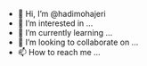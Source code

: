 - 👋 Hi, I’m @hadimohajeri
- 👀 I’m interested in ...
- 🌱 I’m currently learning ...
- 💞️ I’m looking to collaborate on ...
- 📫 How to reach me ...

<!---
hadimohajeri/hadimohajeri is a ✨ special ✨ repository because its `README.md` (this file) appears on your GitHub profile.
You can click the Preview link to take a look at your changes.
--->
